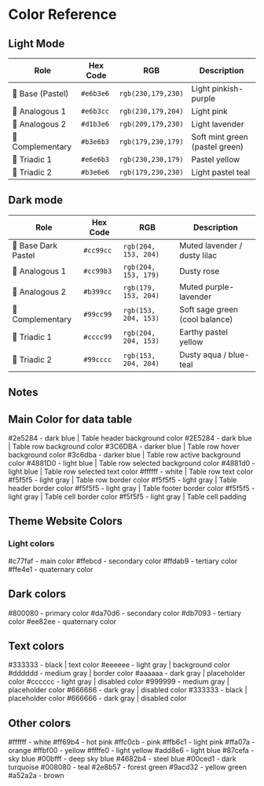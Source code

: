 # Color Reference

## Light Mode

| Role             | Hex Code  | RGB                | Description                    |
| ---------------- | --------- | ------------------ | ------------------------------ |
| 🎯 Base (Pastel) | `#e6b3e6` | `rgb(230,179,230)` | Light pinkish-purple           |
| 🎨 Analogous 1   | `#e6b3cc` | `rgb(230,179,204)` | Light pink                     |
| 🎨 Analogous 2   | `#d1b3e6` | `rgb(209,179,230)` | Light lavender                 |
| 🔁 Complementary | `#b3e6b3` | `rgb(179,230,179)` | Soft mint green (pastel green) |
| 🔺 Triadic 1     | `#e6e6b3` | `rgb(230,230,179)` | Pastel yellow                  |
| 🔺 Triadic 2     | `#b3e6e6` | `rgb(179,230,230)` | Light pastel teal              |

## Dark mode

| Role                | Hex Code  | RGB                  | Description                    |
| ------------------- | --------- | -------------------- | ------------------------------ |
| 🎯 Base Dark Pastel | `#cc99cc` | `rgb(204, 153, 204)` | Muted lavender / dusty lilac   |
| 🎨 Analogous 1      | `#cc99b3` | `rgb(204, 153, 179)` | Dusty rose                     |
| 🎨 Analogous 2      | `#b399cc` | `rgb(179, 153, 204)` | Muted purple-lavender          |
| 🔁 Complementary    | `#99cc99` | `rgb(153, 204, 153)` | Soft sage green (cool balance) |
| 🔺 Triadic 1        | `#cccc99` | `rgb(204, 204, 153)` | Earthy pastel yellow           |
| 🔺 Triadic 2        | `#99cccc` | `rgb(153, 204, 204)` | Dusty aqua / blue-teal         |

## Notes

## Main Color for data table

#2e5284 - dark blue | Table header background color
#2E5284 - dark blue | Table row background color
#3C6DBA - darker blue | Table row hover background color
#3c6dba - darker blue | Table row active background color
#4881D0 - light blue | Table row selected background color
#4881d0 - light blue | Table row selected text color
#ffffff - white | Table row text color
#f5f5f5 - light gray | Table row border color
#f5f5f5 - light gray | Table header border color
#f5f5f5 - light gray | Table footer border color
#f5f5f5 - light gray | Table cell border color
#f5f5f5 - light gray | Table cell padding

## Theme Website Colors

### Light colors

#c77faf - main color
#ffebcd - secondary color
#ffdab9 - tertiary color
#ffe4e1 - quaternary color

## Dark colors

#800080 - primary color
#da70d6 - secondary color
#db7093 - tertiary color
#ee82ee - quaternary color

## Text colors

#333333 - black | text color
#eeeeee - light gray | background color
#dddddd - medium gray | border color
#aaaaaa - dark gray | placeholder color
#cccccc - light gray | disabled color
#999999 - medium gray | placeholder color
#666666 - dark gray | disabled color
#333333 - black | placeholder color
#666666 - dark gray | disabled color

## Other colors

#ffffff - white
#ff69b4 - hot pink
#ffc0cb - pink
#ffb6c1 - light pink
#ffa07a - orange
#ffbf00 - yellow
#ffffe0 - light yellow
#add8e6 - light blue
#87cefa - sky blue
#00bfff - deep sky blue
#4682b4 - steel blue
#00ced1 - dark turquoise
#008080 - teal
#2e8b57 - forest green
#9acd32 - yellow green
#a52a2a - brown
